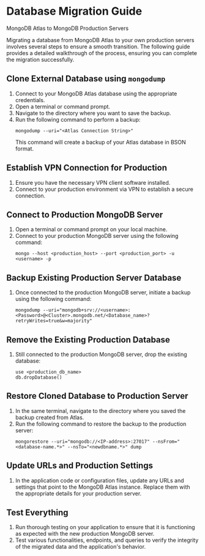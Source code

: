 # Database Migration Guide
MongoDB Atlas to MongoDB Production Servers

Migrating a database from MongoDB Atlas to your own production servers involves several steps to ensure a smooth transition. The following guide provides a detailed walkthrough of the process, ensuring you can complete the migration successfully.

## Clone External Database using `mongodump`

1. Connect to your MongoDB Atlas database using the appropriate credentials.
2. Open a terminal or command prompt.
3. Navigate to the directory where you want to save the backup.
4. Run the following command to perform a backup:
   ```
   mongodump --uri="<Atlas Connection String>"
   ```
   This command will create a backup of your Atlas database in BSON format.

## Establish VPN Connection for Production

1. Ensure you have the necessary VPN client software installed.
2. Connect to your production environment via VPN to establish a secure connection.

## Connect to Production MongoDB Server

1. Open a terminal or command prompt on your local machine.
2. Connect to your production MongoDB server using the following command:
   ```
   mongo --host <production_host> --port <production_port> -u <username> -p
   ```

## Backup Existing Production Server Database

1. Once connected to the production MongoDB server, initiate a backup using the following command:
   ```
   mongodump --uri="mongodb+srv://<username>:<Password>@<Cluster>.mongodb.net/<Database_name>?retryWrites=true&w=majority" 
   ```

## Remove the Existing Production Database

1. Still connected to the production MongoDB server, drop the existing database:
   ```
   use <production_db_name>
   db.dropDatabase()
   ```

## Restore Cloned Database to Production Server

1. In the same terminal, navigate to the directory where you saved the backup created from Atlas.
2. Run the following command to restore the backup to the production server:
   ```
   mongorestore --uri="mongodb://<IP-address>:27017" --nsFrom="<database-name.*>" --nsTo="<newdbname.*>" dump 
   ```

## Update URLs and Production Settings

1. In the application code or configuration files, update any URLs and settings that point to the MongoDB Atlas instance. Replace them with the appropriate details for your production server.

## Test Everything

1. Run thorough testing on your application to ensure that it is functioning as expected with the new production MongoDB server.
2. Test various functionalities, endpoints, and queries to verify the integrity of the migrated data and the application's behavior.

